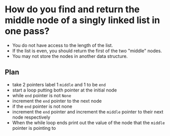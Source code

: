 # How do you find and return the middle node of a singly linked list in one pass? 
- You do not have access to the length of the list. 
- If the list is even, you should return the first of the two "middle" nodes. 
- You may not store the nodes in another data structure.

## Plan
- take 2 pointers label 1 `middle` and 1 to be `end`
- start a loop putting both pointer at the initial node
- while `end` pointer is not `None`
- increment the `end` pointer to the next node
- if the `end` pointer is not none
- increment the `end` pointer and increment the `middle` pointer to their next node respectively
- When the while loop ends print out the value of the node that the `middle` pointer is pointing to